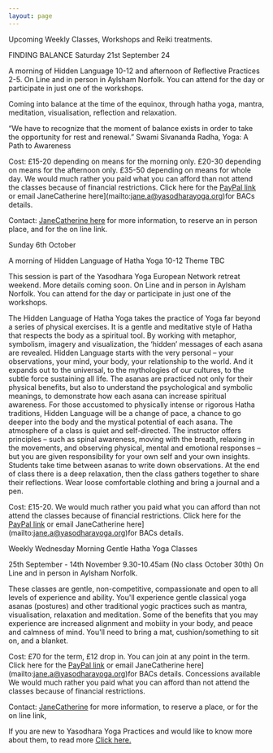 ```yaml
---
layout: page
---
```



Upcoming Weekly Classes, Workshops and Reiki treatments. 

FINDING BALANCE
Saturday 21st September 24 

A morning of Hidden Language 10-12  and afternoon of Reflective Practices 2-5.
On Line and in person in Aylsham Norfolk. You can attend for the day or participate in just one of the workshops.
 
Coming into balance at the time of the equinox, through hatha yoga, mantra, meditation, visualisation, reflection and relaxation.

“We have to recognize that the moment of balance exists in order to take the opportunity for rest and renewal.” Swami Sivananda Radha, Yoga: A Path to Awareness

Cost: £15-20 depending on means for the morning only. £20-30 depending on means for the afternoon only. £35-50 depending on means for whole day.  We would much rather you paid what you can afford than not attend the classes because of  financial restrictions. Click here for the [PayPal link](http://paypal.me/yogalightness) or email JaneCatherine here](mailto:jane.a@yasodharayoga.org)for BACs details. 

Contact: [JaneCatherine here](mailto:jane.a@yasodharayoga.org) for more information, to reserve an in person place, and for the on line link.


Sunday 6th October


A morning of Hidden Language of Hatha Yoga 10-12 Theme TBC

This session is part of the Yasodhara Yoga European Network retreat weekend. More details coming soon.
On Line and in person in Aylsham Norfolk. You can attend for the day or participate in just one of the workshops.

The Hidden Language of Hatha Yoga takes the practice of Yoga far beyond a series of physical exercises. It is a gentle and meditative style of Hatha that respects the body as a spiritual tool. By working with metaphor, symbolism, imagery and visualization, the ‘hidden’ messages of each asana are revealed.
Hidden Language starts with the very personal – your observations, your mind, your body, your relationship to the world. And it expands out to the universal, to the mythologies of our cultures, to the subtle force sustaining all life. The asanas are practiced not only for their physical benefits, but also to understand the psychological and symbolic meanings, to demonstrate how each asana can increase spiritual awareness. For those accustomed to physically intense or rigorous Hatha traditions, Hidden Language will be a change of pace, a chance to go deeper into the body and the mystical potential of each asana.
The atmosphere of a class is quiet and self-directed. The instructor offers principles – such as spinal awareness, moving with the breath, relaxing in the movements, and observing physical, mental and emotional responses – but you are given responsibility for your own self and your own insights. Students take time between asanas to write down observations. At the end of class there is a deep relaxation, then the class gathers together to share their reflections. Wear loose comfortable clothing and bring a journal and a pen.

Cost: £15-20. We would much rather you paid what you can afford than not attend the classes because of  financial restrictions. Click here for the [PayPal link](http://paypal.me/yogalightness) or email JaneCatherine here](mailto:jane.a@yasodharayoga.org)for BACs details. 


Weekly Wednesday Morning Gentle Hatha Yoga Classes

25th September - 14th November 9.30-10.45am (No class October 30th) 
On Line and in person in Aylsham Norfolk. 

These classes are gentle, non-competitive, compassionate and open to all levels of experience and ability. You'll experience gentle classical yoga asanas (postures) and other traditional yogic practices such as mantra, visualisation, relaxation and meditation. Some of the benefits that you may experience are increased alignment and mobiity in your body, and peace and calmness of mind. 
You'll need to bring a mat, cushion/something to sit on, and a blanket.

Cost: £70 for the term, £12 drop in. You can join at any point in the term. 
Click here for the [PayPal link](http://paypal.me/yogalightness) or email JaneCatherine here](mailto:jane.a@yasodharayoga.org)for BACs details. 
Concessions available  We would much rather you paid what you can afford than not attend the classes because of financial restrictions. 

Contact: [JaneCatherine](mailto:jane.a@yasodharayoga.org) for more information, to reserve a place, or for the on line link, 

If you are new to Yasodhara Yoga Practices and would like to know more
about them, to read more [Click here.](https://yasodharayoga.org/yasodhara-yoga/)

